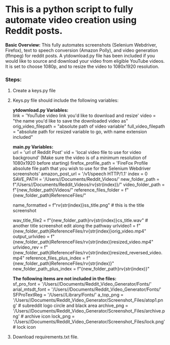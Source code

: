 # **This is a python script to fully automate video creation using Reddit posts.**


**Basic Overview:**
This fully automates screenshots (Selenium Webdriver, Firefox), text to speech conversion (Amazon Polly), and video generation (ffmpeg) for reddit posts. A ytdownload.py file has been included if you would like to source and download your video from eligible YouTube videos. It is set to choose 1080p, and to resize the video to 1080x1920 resolution.


### **Steps:**
1. Create a keys.py file
2. Keys.py file should include the following variables:

    **ytdownload.py Variables:**  
    link = 'YouTube video link you'd like to download and resize'
    video = "the name you'd like to save the downloaded video as"
    orig_video_filepath = "absolute path of video variable"
    full_video_filepath = "absolute path for resized variable to go, with name extension included"

    **main.py Variables:**  
    url = 'url of Reddit Post'
    vid = 'local video file to use for video background' (Make sure the video is of a minimum resolution of 1080x1920 before starting)
    firefox_profile_path = 'FireFox Profile absolute file path that you wish to use for the Selenium Webdriver screenshots'
    amazon_post_url = '/v1/speech HTTP/1.1'
    index = 0 
    SAVE_PATH = '/Users/<your name>/Documents/Reddit_Videos/'
    new_folder_path = f"/Users/<your name>/Documents/Reddit_Videos/rv{str(index)}/"
    video_folder_path = f"{new_folder_path}Videos/"
    reference_files_folder = f"{new_folder_path}ReferenceFiles/"

    name_formatted = f"rv{str(index)}ss_title.png" # this is the title screenshot

    wav_title_file2 = f"{new_folder_path}rv{str(index)}cs_title.wav" # another title screenshot edit along the pathway
    urlvideo1 = f"{new_folder_path}ReferenceFiles/rv{str(index)}orig_video.mp4"
    output_urlvideo = f"{new_folder_path}ReferenceFiles/rv{str(index)}resized_video.mp4"
    urlvideo_rev = f"{new_folder_path}ReferenceFiles/rv{str(index)}resized_reversed_video.mp4"
    reference_files_plus_index = f"{new_folder_path}ReferenceFiles/rv{str(index)}"
    new_folder_path_plus_index = f"{new_folder_path}rv{str(index)}"
    
    **The following items are not included in the files:**  
    sf_pro_font = '/Users/<your name>/Documents/Reddit_Video_Generator/Fonts/<insert font here>'
    arial_mtsdt_font = '/Users/<your name>/Documents/Reddit_Video_Generator/Fonts/<insert font here>'
    SFProTextReg = '/Users/<your name>/Library/Fonts/<insert font here>'
    a_top_png = '/Users/<your name>/Documents/Reddit_Video_Generator/Screenshot_Files/atop1.png' # subreddit logo circle and black area
    archive_png = '/Users/<your name>/Documents/Reddit_Video_Generator/Screenshot_Files/archive.png' # archive icon
    lock_png = '/Users/<your name>/Documents/Reddit_Video_Generator/Screenshot_Files/lock.png' # lock icon
    
3. Download requirements.txt file.





